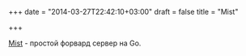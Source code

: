 +++
date = "2014-03-27T22:42:10+03:00"
draft = false
title = "Mist"

+++

<p><a href="https://github.com/sekhat/mist">Mist</a> - простой форвард сервер на Go.</p>

